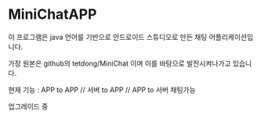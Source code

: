 # MiniChatAPP

이 프로그램은 java 언어를 기반으로 안드로이드 스튜디오로 만든 채팅 어플리케이션입니다.

가장 원본은 github의 tetdong/MiniChat 이며 이를 바탕으로 발전시켜나가고 있습니다.

현재 기능 : APP to APP // 서버 to APP // APP to 서버 채팅가능

업그레이드 중
